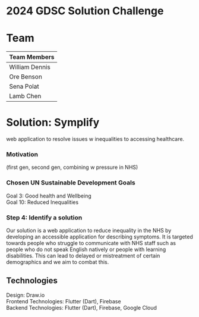 # 2024 GDSC Solution Challenge
# Team
| Team Members    |
| -------- | 
| William Dennis  |  
| Ore Benson  | 
| Sena Polat  | 
| Lamb Chen  | 

# Solution: Symplify
web application to resolve issues w inequalities to accessing healthcare. 

### Motivation
(first gen, second gen, combining w pressure in NHS)


### Chosen UN Sustainable Development Goals
Goal 3: Good health and Wellbeing  
Goal 10: Reduced Inequalities   

### Step 4: Identify a solution

Our solution is a web application to reduce inequality in the NHS by developing an accessible application for describing symptoms. It is targeted towards people who struggle to communicate with NHS staff such as people who do not speak English natively or people with learning disabilities. This can lead to delayed or mistreatment of certain demographics and we aim to combat this. 

## Technologies
Design: Draw.io   
Frontend Technologies: Flutter (Dart), Firebase  
Backend Technologies: Flutter (Dart), Firebase, Google Cloud    
